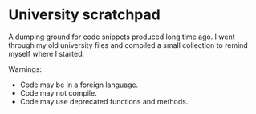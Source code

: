 # University scratchpad

A dumping ground for code snippets produced long time ago.
I went through my old university files and compiled a small collection to remind myself where I started. 

Warnings:
* Code may be in a foreign language.
* Code may not compile.
* Code may use deprecated functions and methods.